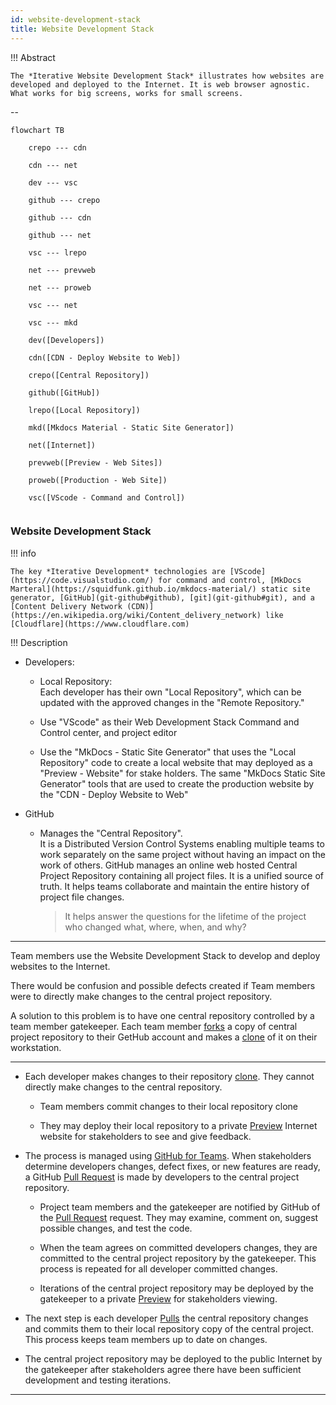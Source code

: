```yaml
---
id: website-development-stack
title: Website Development Stack
---
```


!!! Abstract 

	The *Iterative Website Development Stack* illustrates how websites are developed and deployed to the Internet. It is web browser agnostic. What works for big screens, works for small screens.


--



``` mermaid
flowchart TB
	
	crepo --- cdn

	cdn --- net

	dev --- vsc 

	github --- crepo

	github --- cdn

	github --- net
	
	vsc --- lrepo
	
	net --- prevweb

	net --- proweb

	vsc --- net

	vsc --- mkd

	dev([Developers])

	cdn([CDN - Deploy Website to Web])

	crepo([Central Repository])

	github([GitHub]) 

	lrepo([Local Repository])

	mkd([Mkdocs Material - Static Site Generator])

	net([Internet]) 
	
	prevweb([Preview - Web Sites])

	proweb([Production - Web Site])

	vsc([VScode - Command and Control]) 


```

### Website Development Stack

!!! info

	The key *Iterative Development* technologies are [VScode](https://code.visualstudio.com/) for command and control, [MkDocs Marteral](https://squidfunk.github.io/mkdocs-material/) static site generator, [GitHub](git-github#github), [git](git-github#git), and a [Content Delivery Network (CDN)](https://en.wikipedia.org/wiki/Content_delivery_network) like [Cloudflare](https://www.cloudflare.com)

!!! Description

- Developers:  
     - Local Repository:  
	Each developer has their own "Local Repository", which can be updated with the approved changes in the "Remote Repository."

     - Use "VScode" as their Web Development Stack Command and Control center, and project editor

    - Use the "MkDocs - Static Site Generator" that uses the "Local Repository" code to create a local website that may deployed as a "Preview - Website" for stake holders. The same "MkDocs Static Site Generator" tools that are used to create the production website by the "CDN - Deploy Website to Web"


- GitHub  
    - Manages the "Central Repository".  
	It is a Distributed Version Control Systems enabling multiple teams to work separately on the same project without having an impact on the work of others. GitHub manages an online web hosted Central Project Repository containing all project files. It is a unified source of truth. It helps teams collaborate and maintain the entire history of project file changes.

		>It helps answer the questions for the lifetime of the project who changed what, where, when, and why?



---



Team members use the Website Development Stack to develop and deploy websites to the Internet. 

There would be confusion and possible defects created if Team members were to directly make changes to the central project repository.  

A solution to this problem is to have one central repository controlled by a team member gatekeeper. Each team member [forks](git-github#fork) a copy of central project repository to their GetHub account and makes a [clone](glossary#clone) of it on their workstation.

---


- Each developer makes changes to their repository [clone](glossary#clone). They cannot directly make changes to the central repository.

	- Team members commit changes to their local repository clone

	- They may deploy their local repository to a private [Preview](deploy#preview) Internet website for stakeholders to see and give feedback. 

- The process is managed using [GitHub for Teams](https://github.com/team). When stakeholders determine developers changes, defect fixes, or new features are ready, a GitHub [Pull Request](git-github#pull-request) is made by developers to the central project repository. 

	- Project team members and the gatekeeper are notified by GitHub of the [Pull Request](git-github#pull-request) request. They may examine, comment on, suggest possible changes, and test the code. 

	- When the team agrees on committed developers changes, they are committed to the central project repository by the gatekeeper. This process is repeated for all developer committed changes. 

	- Iterations of the central project repository may be deployed by the gatekeeper to a private [Preview](deploy#preview)  for stakeholders viewing. 

- The next step is each developer [Pulls](git-github#pull) the central repository changes and commits them to their local repository copy of the central project. This process keeps team members up to date on changes.

- The central project repository may be deployed to the public Internet by the gatekeeper after stakeholders agree there have been sufficient development and testing iterations.

---

